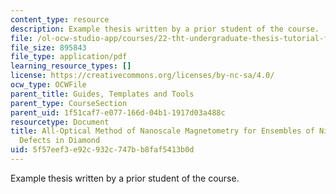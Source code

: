 ```yaml
---
content_type: resource
description: Example thesis written by a prior student of the course.
file: /ol-ocw-studio-app/courses/22-tht-undergraduate-thesis-tutorial-fall-2015/5f57eef3e92c932c747bb8faf5413b0d_MIT22_THTF15_thesis_ex2.pdf
file_size: 895843
file_type: application/pdf
learning_resource_types: []
license: https://creativecommons.org/licenses/by-nc-sa/4.0/
ocw_type: OCWFile
parent_title: Guides, Templates and Tools
parent_type: CourseSection
parent_uid: 1f51caf7-e077-166d-04b1-1917d03a488c
resourcetype: Document
title: All-Optical Method of Nanoscale Magnetometry for Ensembles of Nitrogen-Vacancy
  Defects in Diamond
uid: 5f57eef3-e92c-932c-747b-b8faf5413b0d
---
```

Example thesis written by a prior student of the course.